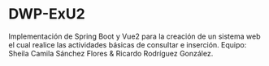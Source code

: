 # DWP-ExU2
Implementación de Spring Boot y Vue2 para la creación de un sistema web el cual realice las actividades básicas de consultar e inserción. Equipo: Sheila Camila Sánchez Flores &amp; Ricardo Rodríguez González.
